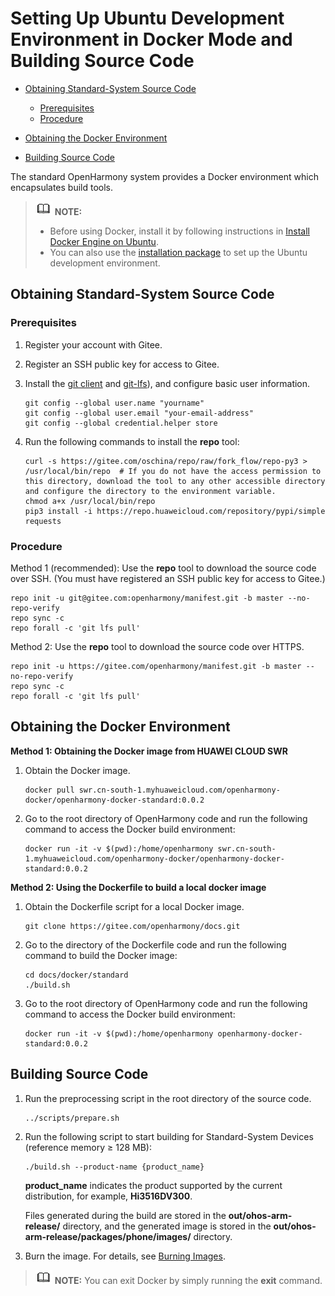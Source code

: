 # Setting Up Ubuntu Development Environment in Docker Mode and Building Source Code<a name="EN-US_TOPIC_0000001119805112"></a>

-   [Obtaining Standard-System Source Code](#section8761819202511)
    -   [Prerequisites](#section102871547153314)
    -   [Procedure](#section429012478331)

-   [Obtaining the Docker Environment](#section181431248132513)
-   [Building Source Code](#section92391739152318)

The standard OpenHarmony system provides a Docker environment which encapsulates build tools.

>![](../public_sys-resources/icon-note.gif) **NOTE:** 
>-   Before using Docker, install it by following instructions in  [Install Docker Engine on Ubuntu](https://docs.docker.com/engine/install/ubuntu/).
>-   You can also use the  [installation package](quickstart-standard-package-environment.md)  to set up the Ubuntu development environment.

## Obtaining Standard-System Source Code<a name="section8761819202511"></a>

### Prerequisites<a name="section102871547153314"></a>

1.  Register your account with Gitee.
2.  Register an SSH public key for access to Gitee.
3.  Install the  [git client](http://git-scm.com/book/en/v2/Getting-Started-Installing-Git)  and  [git-lfs](https://gitee.com/vcs-all-in-one/git-lfs?_from=gitee_search#downloading)), and configure basic user information.

    ```
    git config --global user.name "yourname"
    git config --global user.email "your-email-address"
    git config --global credential.helper store
    ```

4.  Run the following commands to install the  **repo**  tool:

    ```
    curl -s https://gitee.com/oschina/repo/raw/fork_flow/repo-py3 > /usr/local/bin/repo  # If you do not have the access permission to this directory, download the tool to any other accessible directory and configure the directory to the environment variable.
    chmod a+x /usr/local/bin/repo
    pip3 install -i https://repo.huaweicloud.com/repository/pypi/simple requests
    ```


### Procedure<a name="section429012478331"></a>

Method 1 \(recommended\): Use the  **repo**  tool to download the source code over SSH. \(You must have registered an SSH public key for access to Gitee.\)

```
repo init -u git@gitee.com:openharmony/manifest.git -b master --no-repo-verify
repo sync -c
repo forall -c 'git lfs pull'
```

Method 2: Use the  **repo**  tool to download the source code over HTTPS.

```
repo init -u https://gitee.com/openharmony/manifest.git -b master --no-repo-verify
repo sync -c
repo forall -c 'git lfs pull'
```

## Obtaining the Docker Environment<a name="section181431248132513"></a>

**Method 1: Obtaining the Docker image from HUAWEI CLOUD SWR**

1.  Obtain the Docker image.

    ```
    docker pull swr.cn-south-1.myhuaweicloud.com/openharmony-docker/openharmony-docker-standard:0.0.2
    ```

2.  Go to the root directory of OpenHarmony code and run the following command to access the Docker build environment:

    ```
    docker run -it -v $(pwd):/home/openharmony swr.cn-south-1.myhuaweicloud.com/openharmony-docker/openharmony-docker-standard:0.0.2
    ```


**Method 2: Using the Dockerfile to build a local docker image**

1.  Obtain the Dockerfile script for a local Docker image.

    ```
    git clone https://gitee.com/openharmony/docs.git
    ```

2.  Go to the directory of the Dockerfile code and run the following command to build the Docker image:

    ```
    cd docs/docker/standard
    ./build.sh
    ```

3.  Go to the root directory of OpenHarmony code and run the following command to access the Docker build environment:

    ```
    docker run -it -v $(pwd):/home/openharmony openharmony-docker-standard:0.0.2
    ```


## Building Source Code<a name="section92391739152318"></a>

1.  Run the preprocessing script in the root directory of the source code.

    ```
    ../scripts/prepare.sh
    ```

2.  Run the following script to start building for Standard-System Devices \(reference memory ≥ 128 MB\):

    ```
    ./build.sh --product-name {product_name}
    ```

    **product\_name**  indicates the product supported by the current distribution, for example,  **Hi3516DV300**.

    Files generated during the build are stored in the  **out/ohos-arm-release/**  directory, and the generated image is stored in the  **out/ohos-arm-release/packages/phone/images/**  directory.

3.  Burn the image. For details, see  [Burning Images](quickstart-standard-burn.md).

>![](../public_sys-resources/icon-note.gif) **NOTE:** 
>You can exit Docker by simply running the  **exit**  command.


